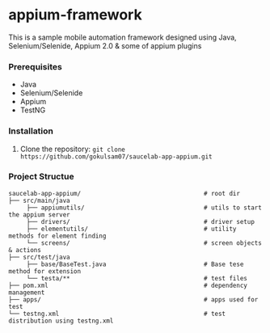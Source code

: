 # appium-framework

This is a sample mobile automation framework designed using Java, Selenium/Selenide, Appium 2.0 & some of appium plugins

### Prerequisites

* Java
* Selenium/Selenide
* Appium
* TestNG

### Installation

1. Clone the repository: `git clone https://github.com/gokulsam07/saucelab-app-appium.git`

### Project Structue

```
saucelab-app-appium/                                  # root dir
├── src/main/java                                              
     ├── appiumutils/                                 # utils to start the appium server                    
     ├── drivers/                                     # driver setup
     ├── elementutils/                                # utility methods for element finding
     └── screens/                                     # screen objects & actions                 
├── src/test/java
     ├── base/BaseTest.java                           # Base tese method for extension                 
     └── testa/**                                     # test files                       
├── pom.xml                                           # dependency management
├── apps/                                             # apps used for test 
└── testng.xml                                        # test distribution using testng.xml

```
